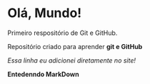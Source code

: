 # Olá, Mundo!
 Primeiro respositório de Git e GitHub.

 Repositório criado para aprender **git e GitHub**

 *Essa linha eu adicionei diretamente no site!*

 **Entedenndo MarkDown**
